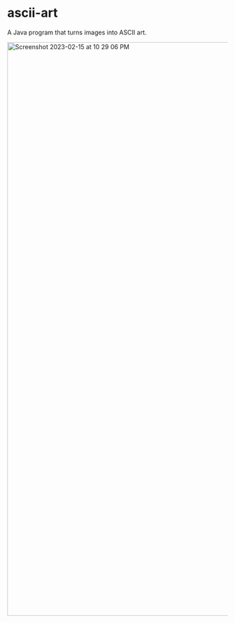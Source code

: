 # ascii-art

A Java program that turns images into ASCII art.

<img width="1308" alt="Screenshot 2023-02-15 at 10 29 06 PM" src="https://user-images.githubusercontent.com/91042401/219286560-a7860732-966c-4f9b-aff9-d8f69146b8cc.png">
